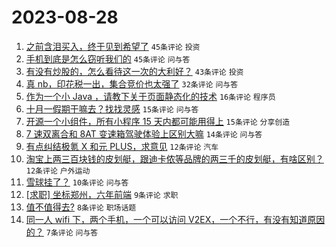 # 2023-08-28

1. [之前含泪买入，终于见到希望了](https://www.v2ex.com/t/968738) `45条评论` `投资`
1. [手机到底是怎么窃听我们的](https://www.v2ex.com/t/968739) `45条评论` `问与答`
1. [有没有炒股的，怎么看待这一次的大利好？](https://www.v2ex.com/t/968740) `43条评论` `投资`
1. [真 nb，印花税一出，集合竞价也太强了](https://www.v2ex.com/t/968742) `32条评论` `问与答`
1. [作为一个小 Java ，请教下关于页面静态化的技术](https://www.v2ex.com/t/968750) `16条评论` `程序员`
1. [十月一假期干嘛去？找找灵感](https://www.v2ex.com/t/968752) `15条评论` `问与答`
1. [开源一个小组件，所有小程序 15 天内都可能用得上](https://www.v2ex.com/t/968745) `15条评论` `分享创造`
1. [7 速双离合和 8AT 变速箱驾驶体验上区别大嘛](https://www.v2ex.com/t/968733) `14条评论` `问与答`
1. [有点纠结极氪 X 和元 PLUS，求意见](https://www.v2ex.com/t/968753) `12条评论` `汽车`
1. [淘宝上两三百块钱的皮划艇，跟迪卡侬等品牌的两三千的皮划艇，有啥区别？](https://www.v2ex.com/t/968732) `12条评论` `户外运动`
1. [雪球挂了？](https://www.v2ex.com/t/968749) `10条评论` `问与答`
1. [[求职] 坐标郑州，六年前端](https://www.v2ex.com/t/968775) `9条评论` `求职`
1. [值不值得去?](https://www.v2ex.com/t/968754) `8条评论` `职场话题`
1. [同一人 wifi 下，两个手机，一个可以访问 V2EX，一个不行，有没有知道原因的？](https://www.v2ex.com/t/968735) `7条评论` `问与答`
